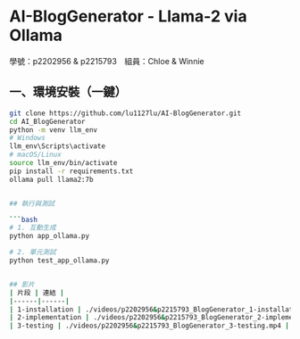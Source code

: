 # AI-BlogGenerator - Llama-2 via Ollama  
學號：p2202956 & p2215793　組員：Chloe & Winnie

## 一、環境安裝（一鍵）
```bash
git clone https://github.com/lu1127lu/AI-BlogGenerator.git
cd AI_BlogGenerator
python -m venv llm_env
# Windows
llm_env\Scripts\activate
# macOS/Linux
source llm_env/bin/activate
pip install -r requirements.txt
ollama pull llama2:7b


## 執行與測試

```bash
# 1. 互動生成
python app_ollama.py

# 2. 單元測試
python test_app_ollama.py


## 影片
| 片段 | 連結 |
|------|------|
| 1-installation | ./videos/p2202956&p2215793_BlogGenerator_1-installation.mp4 |
| 2-implementation | ./videos/p2202956&p2215793_BlogGenerator_2-implementation.mp4 |
| 3-testing | ./videos/p2202956&p2215793_BlogGenerator_3-testing.mp4 |